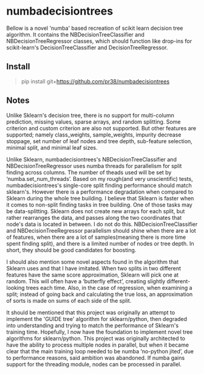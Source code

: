 # numbadecisiontrees
Bellow is a novel 'numba' based recreation of scikit learn decision tree algorithm. It contains the NBDecisionTreeClassifier and NBDecisionTreeRegressor classes, which should function like drop-ins for scikit-learn's DecisionTreeClassifier and DecisionTreeRegressor.

Install
-------
>pip install git+https://github.com/pr38/numbadecisiontrees

Notes
-------

Unlike Sklearn's decision tree, there is no support for multi-column prediction, missing values, sparse arrays, and random splitting. Some criterion and custom criterion are also not supported. But other features are supported; namely class_weights, sample_weights, impurity decrease stoppage, set number of leaf nodes and tree depth, sub-feature selection, minimal split, and minimal leaf sizes.


Unlike Sklearn, numbadecisiontrees's NBDecisionTreeClassifier and NBDecisionTreeRegressor uses numba threads for parallelism for split finding across columns. The number of theads used will be set by ‘numba.set_num_threads’. Based on my rough(and very unscientific)  tests, numbadecisiontrees's single-core split finding performance should match sklearn's. However there is a performance degradation when compared to Sklearn during the whole tree building. I believe that Sklearn is faster when it comes to non-split finding tasks in tree building. One of those tasks may be data-splitting. Sklearn does not create new arrays for each split, but rather rearranges the data, and passes along the two coordinates that node's data is located in between. I do not do this. NBDecisionTreeClassifier and NBDecisionTreeRegressor parallelism should shine when there are a lot of features, when there are a lot of samples(meaning there is more time spent finding split), and there is a limited number of nodes or tree depth. In short, they should be good candidates for boosting.


I should also mention some novel aspects found in the algorithm that Sklearn uses and that I have imitated. When two splits in two different features have the same score approximation, Sklearn will pick one at random. This will often have a ‘butterfly effect’, creating slightly different-looking trees each time. Also, in the case of regression, when examining a split; instead of going back and calculating the true loss, an approximation of sorts is made on sums of each side of the split. 


It should be mentioned that this project was originally an attempt to implement the 'GUIDE tree' algorithm for sklearn/python, then degraded into understanding and trying to match the performance of Sklearn's training time. Hopefully, I now have the foundation to implement novel tree algorithms for sklearn/python. This project was originally architected to have the ability to process multiple nodes in parallel, but when it became clear that the main training loop needed to be numba ‘no-python jited’, due to performance reasons, said ambition  was abandoned. If numba gains support for the threading module, nodes can be processed in parallel.


